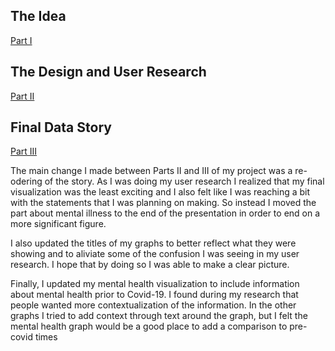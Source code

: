 ## The Idea
[Part I](/finalprojectpt1.md)

## The Design and User Research
[Part II](/finalprojectpt2.md)

## Final Data Story 
[Part III](https://carnegiemellon.shorthandstories.com/gealy-final/index.html)

The main change I made between Parts II and III of my project was a re-odering of the story.  As I was doing my user research I realized that my final visualization was the least exciting and I also felt like I was reaching a bit with the statements that I was planning on making.  So instead I moved the part about mental illness to the end of the presentation in order to end on a more significant figure.

I also updated the titles of my graphs to better reflect what they were showing and to aliviate some of the confusion I was seeing in my user research.  I hope that by doing so I was able to make a clear picture.  

Finally, I updated my mental health visualization to include information about mental health prior to Covid-19.  I found during my research that people wanted more contextualization of the information.  In the other graphs I tried to add context through text around the graph, but I felt the mental health graph would be a good place to add a comparison to pre-covid times

